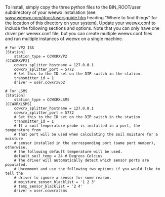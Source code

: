 To install, simply copy the three python files to the BIN_ROOT/user subdirectory of your weewx installation (see www.weewx.com/docs/usersguide.htm heading "Where to find things" for the location of this directory on your system). Update your weewx.conf to include the following sections and options. Note that you can only have one driver per weewx.conf file, but you can create multiple weewx.conf files and run multiple instances of weewx on a single machine.

```
# For VP2 ISS
[Station]
    station_type = CCWXRXVP2
[CCWXRXVP2]
    ccwxrx_splitter_hostname = 127.0.0.1
    ccwxrx_splitter_port = 5772
    # Set this to the ID set on the DIP switch in the station.
    transmitter_id = 1
    driver = user.ccwxrxvp2

# For LSMS
[Station]
    station_type = CCWXRXLSMS
[CCWXRXLSMS]
    ccwxrx_splitter_hostname = 127.0.0.1
    ccwxrx_splitter_port = 5772
    # Set this to the ID set on the DIP switch in the station.
    transmitter_id = 1
    # If a soil temperature probe is installed in a port, the temperature from
    # that port will be used when calculating the soil moisture for a moisture
    # sensor installed in the corresponding port (same port number), otherwise,
    # the following default temperature will be used.
    default_soil_temp = 24 # Degrees Celcius
    # The driver will automatically detect which sensor ports are populated.
    # Uncomment and use the following two options if you would like to tell the
    # driver to ignore a sensor for some reason.
    # moisture_sensor_blacklist = '1 2 3'
    # temp_sensor_blacklist = '2 4'
    driver = user.ccwxrxlsms    
```
